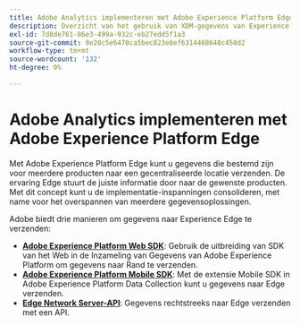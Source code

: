 ```yaml
---
title: Adobe Analytics implementeren met Adobe Experience Platform Edge
description: Overzicht van het gebruik van XDM-gegevens van Experience Platform in Adobe Analytics
exl-id: 7d8de761-86e3-499a-932c-eb27edd5f1a3
source-git-commit: 9e20c5e6470ca5bec823e8ef6314468648c458d2
workflow-type: tm+mt
source-wordcount: '132'
ht-degree: 0%

---
```


# Adobe Analytics implementeren met Adobe Experience Platform Edge

Met Adobe Experience Platform Edge kunt u gegevens die bestemd zijn voor meerdere producten naar een gecentraliseerde locatie verzenden. De ervaring Edge stuurt de juiste informatie door naar de gewenste producten. Met dit concept kunt u de implementatie-inspanningen consolideren, met name voor het overspannen van meerdere gegevensoplossingen.

Adobe biedt drie manieren om gegevens naar Experience Edge te verzenden:

* **[Adobe Experience Platform Web SDK](web-sdk/overview.md)**: Gebruik de uitbreiding van SDK van het Web in de Inzameling van Gegevens van Adobe Experience Platform om gegevens naar Rand te verzenden.
* **[Adobe Experience Platform Mobile SDK](mobile-sdk/overview.md)**: Met de extensie Mobile SDK in Adobe Experience Platform Data Collection kunt u gegevens naar Edge verzenden.
* **[Edge Network Server-API](edge-api/overview.md)**: Gegevens rechtstreeks naar Edge verzenden met een API.
